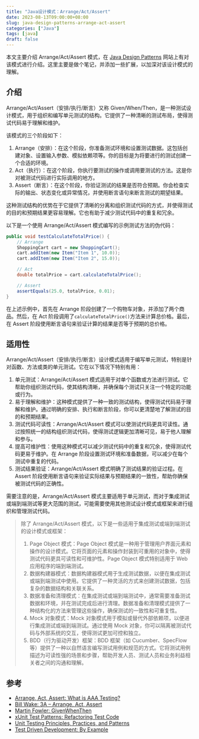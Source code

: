 ```yaml
---
title: "Java设计模式：Arrange/Act/Assert"
date: 2023-08-13T09:00:00+08:00
slug: java-design-patterns-arrange-act-assert
categories: ["Java"]
tags: [java]
draft: false
---
```


本文主要介绍 Arrange/Act/Assert 模式，在 [Java Design Patterns](https://java-design-patterns.com/) 网站上有对该模式进行介绍。这里主要是做个笔记，并添加一些扩展，以加深对该设计模式的理解。

## 介绍

Arrange/Act/Assert（安排/执行/断言）又称 Given/When/Then，是一种测试设计模式，用于组织和编写单元测试的结构。它提供了一种清晰的测试布局，使得测试代码易于理解和维护。

该模式的三个阶段如下：

1. Arrange（安排）：在这个阶段，你准备测试环境和设置测试数据。这包括创建对象、设置输入参数、模拟依赖项等。你的目标是为将要进行的测试创建一个合适的环境。
2. Act（执行）：在这个阶段，你执行要测试的操作或调用要测试的方法。这是你对被测试代码进行实际调用的地方。
3. Assert（断言）：在这个阶段，你验证测试的结果是否符合预期。你会检查实际的输出、状态变化或异常情况，并使用断言语句来断言测试的期望结果。

这种测试结构的优势在于它提供了清晰的分离和组织测试代码的方式，并使得测试的目的和预期结果更容易理解。它也有助于减少测试代码中的重复和冗余。

以下是一个使用 Arrange/Act/Assert 模式编写的示例测试方法的伪代码：

```java
public void testCalculateTotalPrice() {
    // Arrange
    ShoppingCart cart = new ShoppingCart();
    cart.addItem(new Item("Item 1", 10.0));
    cart.addItem(new Item("Item 2", 15.0));

    // Act
    double totalPrice = cart.calculateTotalPrice();

    // Assert
    assertEquals(25.0, totalPrice, 0.01);
}
```

在上述示例中，首先在 Arrange 阶段创建了一个购物车对象，并添加了两个商品。然后，在 Act 阶段调用了`calculateTotalPrice()`方法来计算总价格。最后，在 Assert 阶段使用断言语句来验证计算的结果是否等于预期的总价格。

## 适用性

Arrange/Act/Assert（安排/执行/断言）设计模式适用于编写单元测试，特别是针对函数、方法或类的单元测试。它在以下情况下特别有用：

1. 单元测试：Arrange/Act/Assert 模式适用于对单个函数或方法进行测试。它帮助你组织测试代码，使其结构清晰，并确保每个测试只关注一个特定的功能或行为。
2. 易于理解和维护：这种模式提供了一种一致的测试结构，使得测试代码易于理解和维护。通过明确的安排、执行和断言阶段，你可以更清楚地了解测试的目的和预期结果。
3. 测试代码可读性：Arrange/Act/Assert 模式可以使测试代码更具可读性。通过按照统一的结构组织测试代码，使得测试逻辑更加清晰可见，易于他人理解和参与。
4. 提高可维护性：使用这种模式可以减少测试代码中的重复和冗余，使得测试代码更易于维护。在 Arrange 阶段设置测试环境和准备数据，可以减少在每个测试中重复的代码。
5. 测试结果验证：Arrange/Act/Assert 模式明确了测试结果的验证过程。在 Assert 阶段使用断言语句来验证实际结果与预期结果的一致性，帮助你确保被测试代码的正确性。

需要注意的是，Arrange/Act/Assert 模式主要适用于单元测试，而对于集成测试或端到端测试等更大范围的测试，可能需要使用其他测试设计模式或框架来进行组织和管理测试代码。

> 除了 Arrange/Act/Assert 模式，以下是一些适用于集成测试或端到端测试的设计模式或框架：
>
> 1. Page Object 模式：Page Object 模式是一种用于管理用户界面元素和操作的设计模式。它将页面的元素和操作封装到可重用的对象中，使得测试代码更具可读性和可维护性。Page Object 模式特别适用于 Web 应用程序的端到端测试。
> 2. 数据构建器模式：数据构建器模式用于生成测试数据，以便在集成测试或端到端测试中使用。它提供了一种灵活的方式来创建测试数据，包括复杂的数据结构和关联关系。
> 3. 数据准备和清理模式：在集成测试或端到端测试中，通常需要准备测试数据和环境，并在测试完成后进行清理。数据准备和清理模式提供了一种结构化的方法来管理这些操作，确保测试的一致性和可重复性。
> 4. Mock 对象模式：Mock 对象模式用于模拟或替代外部依赖项，以便进行集成测试或端到端测试。通过使用 Mock 对象，你可以隔离被测试代码与外部系统的交互，使得测试更加可控和独立。
> 5. BDD（行为驱动开发）框架：BDD 框架（如 Cucumber、SpecFlow 等）提供了一种以自然语言编写测试用例和规范的方式。它将测试用例描述为可读性强的场景和步骤，帮助开发人员、测试人员和业务利益相关者之间的沟通和理解。

## 参考

- [Arrange, Act, Assert: What is AAA Testing?](https://blog.ncrunch.net/post/arrange-act-assert-aaa-testing.aspx)
- [Bill Wake: 3A – Arrange, Act, Assert](https://xp123.com/articles/3a-arrange-act-assert/)
- [Martin Fowler: GivenWhenThen](https://martinfowler.com/bliki/GivenWhenThen.html)
- [xUnit Test Patterns: Refactoring Test Code](https://www.amazon.com/gp/product/0131495054/ref=as_li_qf_asin_il_tl?ie=UTF8&tag=javadesignpat-20&creative=9325&linkCode=as2&creativeASIN=0131495054&linkId=99701e8f4af2f7e8dd50d720c9b63dbf)
- [Unit Testing Principles, Practices, and Patterns](https://www.amazon.com/gp/product/1617296279/ref=as_li_qf_asin_il_tl?ie=UTF8&tag=javadesignpat-20&creative=9325&linkCode=as2&creativeASIN=1617296279&linkId=74c75cf22a63c3e4758ae08aa0a0cc35)
- [Test Driven Development: By Example](https://www.amazon.com/gp/product/0321146530/ref=as_li_qf_asin_il_tl?ie=UTF8&tag=javadesignpat-20&creative=9325&linkCode=as2&creativeASIN=0321146530&linkId=5c63a93d8c1175b84ca5087472ef0e05)
